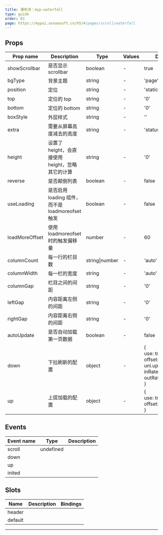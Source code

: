 ```yaml
---
title: 瀑布流：myp-waterfall
type: guide
order: 63
page: https://mypui.asnowsoft.cn/h5/#/pages/scroll/waterfall
---
```


## Props

| Prop name      | Description                                      | Type           | Values | Default                                                                              |
| -------------- | ------------------------------------------------ | -------------- | ------ | ------------------------------------------------------------------------------------ |
| showScrollbar  | 是否显示 scrollbar                               | boolean        | -      | true                                                                                 |
| bgType         | 背景主题                                         | string         | -      | 'page'                                                                               |
| position       | 定位                                             | string         | -      | 'static'                                                                             |
| top            | 定位的 top                                       | string         | -      | '0'                                                                                  |
| bottom         | 定位的 bottom                                    | string         | -      | '0'                                                                                  |
| boxStyle       | 外层样式                                         | string         | -      | ''                                                                                   |
| extra          | 需要从屏幕高度减去的高度                         | string         | -      | 'status-nav'                                                                         |
| height         | 设置了 height，会直接使用 height，忽略其它的计算 | string         | -      | '0'                                                                                  |
| reverse        | 是否颠倒列表                                     | boolean        | -      | false                                                                                |
| useLoading     | 是否启用 loading 组件，而不是 loadmoreofset 触发 | boolean        | -      | false                                                                                |
| loadMoreOffset | 使用 loadmoreofset 时的触发偏移量                | number         | -      | 60                                                                                   |
| columnCount    | 每一行的栏目数                                   | string\|number | -      | 'auto'                                                                               |
| columnWidth    | 每一栏的宽度                                     | string         | -      | 'auto'                                                                               |
| columnGap      | 栏目之间的间距                                   | string         | -      | '0'                                                                                  |
| leftGap        | 内容距离左侧的间距                               | string         | -      | '0'                                                                                  |
| rightGap       | 内容距离右侧的间距                               | string         | -      | '0'                                                                                  |
| autoUpdate     | 是否自动加载第一页数据                           | boolean        | -      | false                                                                                |
| down           | 下拉刷新的配置                                   | object         | -      | {<br> use: true,<br> offset: uni.upx2px(140),<br> inRate: 0.8,<br> outRate: 0.2<br>} |
| up             | 上提加载的配置                                   | object         | -      | {<br> use: true,<br> offset: 80<br>}                                                 |

## Events

| Event name | Type      | Description |
| ---------- | --------- | ----------- |
| scroll     | undefined |
| down       |           |
| up         |           |
| inited     |           |

## Slots

| Name    | Description | Bindings |
| ------- | ----------- | -------- |
| header  |             |          |
| default |             |          |

---
